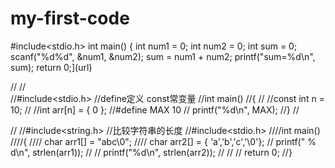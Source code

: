 # my-first-code
#include<stdio.h>
int main()
{
	int num1 = 0;
	int num2 = 0;
	int sum = 0;	   
  scanf("%d%d", &num1, &num2);
		sum = num1 + num2;
	    printf("sum=%d\n", sum);
	return 0;](url)
  
//
//             
//#include<stdio.h>                       //define定义  const常变量
//int main()
//{
//	//const int n = 10;
//	//int arr[n] = { 0 };
//#define MAX 10
//	printf("%d\n", MAX);
//}
//	

//
//#include<string.h>                       //比较字符串的长度
//#include<stdio.h>
////int main()
////{
////	char arr1[] = "abc\0";
////	char arr2[] = { 'a','b','c','\0'};
//	printf(" % d\n", strlen(arr1));
//
//		printf("%d\n", strlen(arr2));
//
//
//	return 0;
//}
